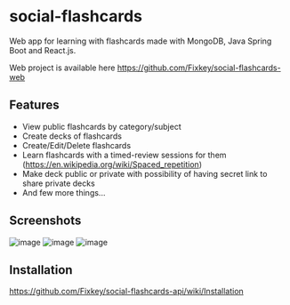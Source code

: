 ﻿# social-flashcards
Web app for learning with flashcards made with MongoDB, Java Spring Boot and React.js.

Web project is available here https://github.com/Fixkey/social-flashcards-web

## Features
- View public flashcards by category/subject
- Create decks of flashcards
- Create/Edit/Delete flashcards
- Learn flashcards with a timed-review sessions for them (https://en.wikipedia.org/wiki/Spaced_repetition)
- Make deck public or private with possibility of having secret link to share private decks
- And few more things...

## Screenshots
![image](https://user-images.githubusercontent.com/27823227/131974355-98bb9738-14e8-4217-b228-3a036697a58f.png)
![image](https://user-images.githubusercontent.com/27823227/131974435-11a1005c-0ad3-4f5b-b5fc-e28b89e82414.png)
![image](https://user-images.githubusercontent.com/27823227/131974454-f29889ca-7244-47a1-91d2-48ce3476723e.png)

## Installation
https://github.com/Fixkey/social-flashcards-api/wiki/Installation
